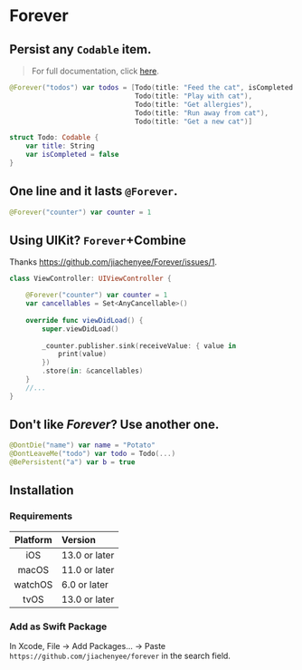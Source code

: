 # Forever
## Persist any `Codable` item.

> For full documentation, click [here](https://forever.jiachen.app/documentation/forever/forever).

```swift
@Forever("todos") var todos = [Todo(title: "Feed the cat", isCompleted: true),
                               Todo(title: "Play with cat"),
                               Todo(title: "Get allergies"),
                               Todo(title: "Run away from cat"),
                               Todo(title: "Get a new cat")]
```
```swift
struct Todo: Codable {
    var title: String
    var isCompleted = false
}
```

## One line and it lasts `@Forever`.
```swift
@Forever("counter") var counter = 1
```

## Using UIKit? `Forever`+Combine
Thanks https://github.com/jiachenyee/Forever/issues/1.
```swift
class ViewController: UIViewController {

    @Forever("counter") var counter = 1
    var cancellables = Set<AnyCancellable>()
    
    override func viewDidLoad() {
        super.viewDidLoad()
        
        _counter.publisher.sink(receiveValue: { value in
            print(value)
        })
        .store(in: &cancellables)
    }
    //...
}
```

## Don't like _Forever_? Use another one.
```swift
@DontDie("name") var name = "Potato"
@DontLeaveMe("todo") var todo = Todo(...)
@BePersistent("a") var b = true
```

## Installation
### Requirements
| Platform | Version       |
|:--------:|:--------------|
|   iOS    | 13.0 or later |
|  macOS   | 11.0 or later |
| watchOS  | 6.0 or later  |
|   tvOS   | 13.0 or later |

### Add as Swift Package
In Xcode, File → Add Packages… → Paste `https://github.com/jiachenyee/forever` in the search field.
